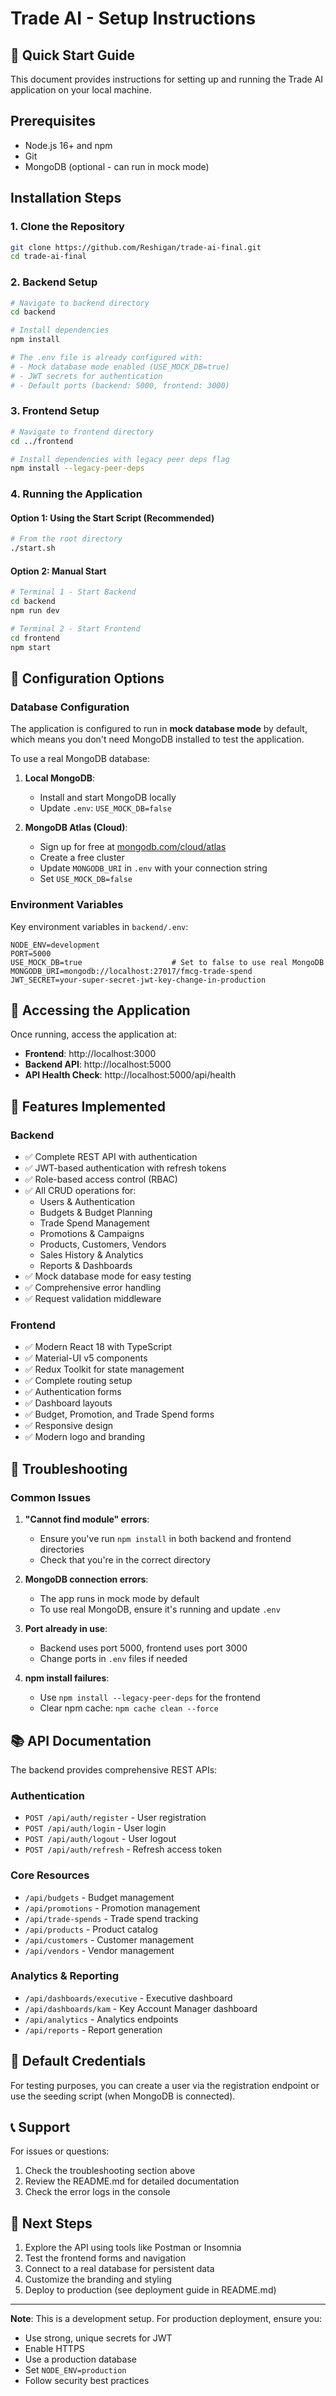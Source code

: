 # Trade AI - Setup Instructions

## 🚀 Quick Start Guide

This document provides instructions for setting up and running the Trade AI application on your local machine.

## Prerequisites

- Node.js 16+ and npm
- Git
- MongoDB (optional - can run in mock mode)

## Installation Steps

### 1. Clone the Repository

```bash
git clone https://github.com/Reshigan/trade-ai-final.git
cd trade-ai-final
```

### 2. Backend Setup

```bash
# Navigate to backend directory
cd backend

# Install dependencies
npm install

# The .env file is already configured with:
# - Mock database mode enabled (USE_MOCK_DB=true)
# - JWT secrets for authentication
# - Default ports (backend: 5000, frontend: 3000)
```

### 3. Frontend Setup

```bash
# Navigate to frontend directory
cd ../frontend

# Install dependencies with legacy peer deps flag
npm install --legacy-peer-deps
```

### 4. Running the Application

#### Option 1: Using the Start Script (Recommended)
```bash
# From the root directory
./start.sh
```

#### Option 2: Manual Start
```bash
# Terminal 1 - Start Backend
cd backend
npm run dev

# Terminal 2 - Start Frontend
cd frontend
npm start
```

## 🔧 Configuration Options

### Database Configuration

The application is configured to run in **mock database mode** by default, which means you don't need MongoDB installed to test the application.

To use a real MongoDB database:

1. **Local MongoDB**:
   - Install and start MongoDB locally
   - Update `.env`: `USE_MOCK_DB=false`

2. **MongoDB Atlas (Cloud)**:
   - Sign up for free at [mongodb.com/cloud/atlas](https://mongodb.com/cloud/atlas)
   - Create a free cluster
   - Update `MONGODB_URI` in `.env` with your connection string
   - Set `USE_MOCK_DB=false`

### Environment Variables

Key environment variables in `backend/.env`:

```env
NODE_ENV=development
PORT=5000
USE_MOCK_DB=true                    # Set to false to use real MongoDB
MONGODB_URI=mongodb://localhost:27017/fmcg-trade-spend
JWT_SECRET=your-super-secret-jwt-key-change-in-production
```

## 📱 Accessing the Application

Once running, access the application at:

- **Frontend**: http://localhost:3000
- **Backend API**: http://localhost:5000
- **API Health Check**: http://localhost:5000/api/health

## 🎨 Features Implemented

### Backend
- ✅ Complete REST API with authentication
- ✅ JWT-based authentication with refresh tokens
- ✅ Role-based access control (RBAC)
- ✅ All CRUD operations for:
  - Users & Authentication
  - Budgets & Budget Planning
  - Trade Spend Management
  - Promotions & Campaigns
  - Products, Customers, Vendors
  - Sales History & Analytics
  - Reports & Dashboards
- ✅ Mock database mode for easy testing
- ✅ Comprehensive error handling
- ✅ Request validation middleware

### Frontend
- ✅ Modern React 18 with TypeScript
- ✅ Material-UI v5 components
- ✅ Redux Toolkit for state management
- ✅ Complete routing setup
- ✅ Authentication forms
- ✅ Dashboard layouts
- ✅ Budget, Promotion, and Trade Spend forms
- ✅ Responsive design
- ✅ Modern logo and branding

## 🐛 Troubleshooting

### Common Issues

1. **"Cannot find module" errors**:
   - Ensure you've run `npm install` in both backend and frontend directories
   - Check that you're in the correct directory

2. **MongoDB connection errors**:
   - The app runs in mock mode by default
   - To use real MongoDB, ensure it's running and update `.env`

3. **Port already in use**:
   - Backend uses port 5000, frontend uses port 3000
   - Change ports in `.env` files if needed

4. **npm install failures**:
   - Use `npm install --legacy-peer-deps` for the frontend
   - Clear npm cache: `npm cache clean --force`

## 📚 API Documentation

The backend provides comprehensive REST APIs:

### Authentication
- `POST /api/auth/register` - User registration
- `POST /api/auth/login` - User login
- `POST /api/auth/logout` - User logout
- `POST /api/auth/refresh` - Refresh access token

### Core Resources
- `/api/budgets` - Budget management
- `/api/promotions` - Promotion management
- `/api/trade-spends` - Trade spend tracking
- `/api/products` - Product catalog
- `/api/customers` - Customer management
- `/api/vendors` - Vendor management

### Analytics & Reporting
- `/api/dashboards/executive` - Executive dashboard
- `/api/dashboards/kam` - Key Account Manager dashboard
- `/api/analytics` - Analytics endpoints
- `/api/reports` - Report generation

## 🔐 Default Credentials

For testing purposes, you can create a user via the registration endpoint or use the seeding script (when MongoDB is connected).

## 📞 Support

For issues or questions:
1. Check the troubleshooting section above
2. Review the README.md for detailed documentation
3. Check the error logs in the console

## 🎉 Next Steps

1. Explore the API using tools like Postman or Insomnia
2. Test the frontend forms and navigation
3. Connect to a real database for persistent data
4. Customize the branding and styling
5. Deploy to production (see deployment guide in README.md)

---

**Note**: This is a development setup. For production deployment, ensure you:
- Use strong, unique secrets for JWT
- Enable HTTPS
- Use a production database
- Set `NODE_ENV=production`
- Follow security best practices